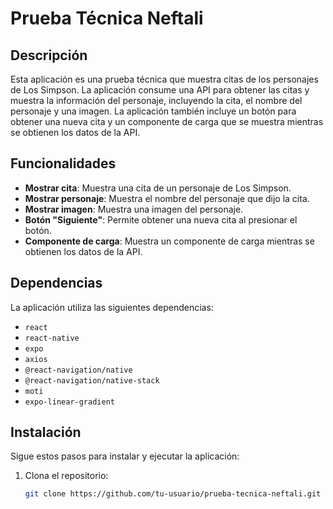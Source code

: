 # Prueba Técnica Neftali

## Descripción

Esta aplicación es una prueba técnica que muestra citas de los personajes de Los Simpson. La aplicación consume una API para obtener las citas y muestra la información del personaje, incluyendo la cita, el nombre del personaje y una imagen. La aplicación también incluye un botón para obtener una nueva cita y un componente de carga que se muestra mientras se obtienen los datos de la API.

## Funcionalidades

- **Mostrar cita**: Muestra una cita de un personaje de Los Simpson.
- **Mostrar personaje**: Muestra el nombre del personaje que dijo la cita.
- **Mostrar imagen**: Muestra una imagen del personaje.
- **Botón "Siguiente"**: Permite obtener una nueva cita al presionar el botón.
- **Componente de carga**: Muestra un componente de carga mientras se obtienen los datos de la API.

## Dependencias

La aplicación utiliza las siguientes dependencias:

- `react`
- `react-native`
- `expo`
- `axios`
- `@react-navigation/native`
- `@react-navigation/native-stack`
- `moti`
- `expo-linear-gradient`

## Instalación

Sigue estos pasos para instalar y ejecutar la aplicación:

1. Clona el repositorio:
   ```sh
   git clone https://github.com/tu-usuario/prueba-tecnica-neftali.git
